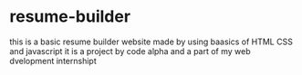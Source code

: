 # resume-builder
this is a basic resume builder website made by using baasics of HTML CSS and javascript
it is a project by code alpha and a part of my web dvelopment internshipt
